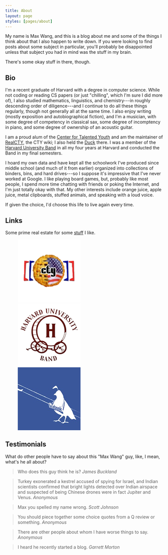 ```yaml
---
title: About
layout: page
styles: [pages/about]
---
```


My name is Max Wang, and this is a blog about me and some of the things I think
about that I also happen to write down.  If you were looking to find posts
about some subject in particular, you'll probably be disappointed unless that
subject you had in mind was the stuff in my brain.

There's some okay stuff in there, though.

## Bio ##

I'm a recent graduate of Harvard with a degree in computer science.  While not
coding or reading CS papers (or just "chilling", which I'm sure I did more of),
I also studied mathematics, linguistics, and chemistry---in roughly descending
order of diligence---and I continue to do all these things regularly, though
not generally all at the same time.  I also enjoy writing (mostly exposition
and autobiographical fiction), and I'm a musician, with some degree of
competency in classical sax, some degree of incomptency in piano, and some
degree of ownership of an acoustic guitar.

I am a proud alum of the [Center for Talented Youth][1] and am the maintainer
of [RealCTY][2], the CTY wiki; I also held the [Duck][3] there.  I was a member
of the [Harvard University Band][4] in all my four years at Harvard and
conducted the Band in my final semesters.

I hoard my own data and have kept all the schoolwork I've produced since middle
school (and much of it from earlier) organized into collections of binders,
bins, and hard drives---so I suppose it's impressive that I've never worked at
Google.  I like playing board games, but, probably like most people, I spend
more time chatting with friends or poking the Internet, and I'm just totally
okay with that.  My other interests include orange juice, apple juice, metal
clipboards, stuffed animals, and speaking with a loud voice.

If given the choice, I'd choose this life to live again every time.

## Links ##

Some prime real estate for some [stuff](/stuff/) I like.

<figure class="equidist-center">
  <div><a href="http://www.realcty.org">
    <img class="image-wrap cutout" src="/img/logos/realcty.png"/>
  </a></div>
  <div><a href="http://www.harvardband.org">
    <img class="image-wrap cutout" src="/img/logos/hub.png"/>
  </a></div>
  <div><a href="https://www.facebook.com/Engineering">
    <img class="image-wrap cutout" src="/img/logos/fb-eng.jpg"/>
  </a></div>
</figure>

## Testimonials ##

What do other people have to say about this "Max Wang" guy, like, I mean,
what's he all about?

> Who does this guy think he is?
> <cite>James Buckland</cite>

> Turkey exonerated a kestrel accused of spying for Israel, and Indian
> scientists confirmed that bright lights detected over Indian airspace and
> suspected of being Chinese drones were in fact Jupiter and Venus.
> <cite>Anonymous</cite>

> Max you spelled my name wrong.
> <cite>Scott Johnson</cite>

> You should piece together some choice quotes from a Q review or something.
> <cite>Anonymous</cite>

> There are other people about whom I have worse things to say.
> <cite>Anonymous</cite>

> I heard he recently started a blog.
> <cite>Garrett Morton</cite>


[1]: http://cty.jhu.edu/            "CTY"
[2]: http://www.realcty.org/        "RealCTY"
[3]: http://www.realcty.org/mw/index.php?title=Trinity_(Session_2)#The_Holder_of_the_Duck
  "The Holder of the Duck"
[4]: http://www.harvardband.org/    "Harvard University Band"
